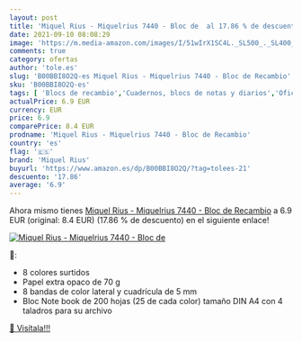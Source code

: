 ```yaml
---
layout: post
title: 'Miquel Rius - Miquelrius 7440 - Bloc de  al 17.86 % de descuento'
date: 2021-09-10 08:08:29
image: 'https://m.media-amazon.com/images/I/51wIrX1SC4L._SL500_._SL400_.jpg'
comments: true
category: ofertas
author: 'tole.es'
slug: 'B00BBI8O2Q-es Miquel Rius - Miquelrius 7440 - Bloc de Recambio'
sku: 'B00BBI8O2Q-es'
tags: [ 'Blocs de recambio','Cuadernos, blocs de notas y diarios','Oficina y papelería','Productos de papel para oficina','miquel','miquel rius','miquelrius','rius', ]
actualPrice: 6.9 EUR
currency: EUR
price: 6.9
comparePrice: 8.4 EUR
prodname: 'Miquel Rius - Miquelrius 7440 - Bloc de Recambio'
country: 'es'
flag: '🇪🇸'
brand: 'Miquel Rius'
buyurl: 'https://www.amazon.es/dp/B00BBI8O2Q/?tag=tolees-21'
descuento: '17.86'
average: '6.9'
---
```


Ahora mismo tienes [Miquel Rius - Miquelrius 7440 - Bloc de Recambio](https://www.amazon.es/dp/B00BBI8O2Q/?tag=tolees-21) a 6.9 EUR (original: 8.4 EUR) (17.86 %  de descuento) en el siguiente enlace!

[![Miquel Rius - Miquelrius 7440 - Bloc de ](https://m.media-amazon.com/images/I/51wIrX1SC4L._SL500_._SL400_.jpg)](https://www.amazon.es/dp/B00BBI8O2Q/?tag=tolees-21)

🔎:

- 8 colores surtidos
- Papel extra opaco de 70 g
- 8 bandas de color lateral y cuadrícula de 5 mm
- Bloc Note book de 200 hojas (25 de cada color) tamaño DIN A4 con 4 taladros para su archivo

[🛒 Visítala!!!](https://www.amazon.es/dp/B00BBI8O2Q/?tag=tolees-21)
